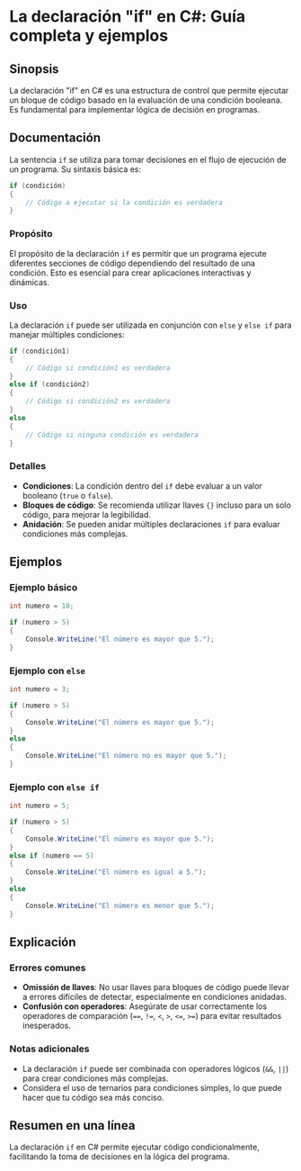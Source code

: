 <!--
Meta Description: # La declaración "if" en C#: Guía completa y ejemplos ## Sinopsis La declaración "if" en C# es una estructura de control que permite ejecutar un bloqu...
Meta Keywords: código, para, que, else, numero
-->

# La declaración "if" en C#: Guía completa y ejemplos

## Sinopsis
La declaración "if" en C# es una estructura de control que permite ejecutar un bloque de código basado en la evaluación de una condición booleana. Es fundamental para implementar lógica de decisión en programas.

## Documentación
La sentencia `if` se utiliza para tomar decisiones en el flujo de ejecución de un programa. Su sintaxis básica es:

```csharp
if (condición)
{
    // Código a ejecutar si la condición es verdadera
}
```

### Propósito
El propósito de la declaración `if` es permitir que un programa ejecute diferentes secciones de código dependiendo del resultado de una condición. Esto es esencial para crear aplicaciones interactivas y dinámicas.

### Uso
La declaración `if` puede ser utilizada en conjunción con `else` y `else if` para manejar múltiples condiciones:

```csharp
if (condición1)
{
    // Código si condición1 es verdadera
}
else if (condición2)
{
    // Código si condición2 es verdadera
}
else
{
    // Código si ninguna condición es verdadera
}
```

### Detalles
- **Condiciones**: La condición dentro del `if` debe evaluar a un valor booleano (`true` o `false`).
- **Bloques de código**: Se recomienda utilizar llaves `{}` incluso para un solo código, para mejorar la legibilidad.
- **Anidación**: Se pueden anidar múltiples declaraciones `if` para evaluar condiciones más complejas.

## Ejemplos

### Ejemplo básico
```csharp
int numero = 10;

if (numero > 5)
{
    Console.WriteLine("El número es mayor que 5.");
}
```

### Ejemplo con `else`
```csharp
int numero = 3;

if (numero > 5)
{
    Console.WriteLine("El número es mayor que 5.");
}
else
{
    Console.WriteLine("El número no es mayor que 5.");
}
```

### Ejemplo con `else if`
```csharp
int numero = 5;

if (numero > 5)
{
    Console.WriteLine("El número es mayor que 5.");
}
else if (numero == 5)
{
    Console.WriteLine("El número es igual a 5.");
}
else
{
    Console.WriteLine("El número es menor que 5.");
}
```

## Explicación
### Errores comunes
- **Omissión de llaves**: No usar llaves para bloques de código puede llevar a errores difíciles de detectar, especialmente en condiciones anidadas.
- **Confusión con operadores**: Asegúrate de usar correctamente los operadores de comparación (`==`, `!=`, `<`, `>`, `<=`, `>=`) para evitar resultados inesperados.

### Notas adicionales
- La declaración `if` puede ser combinada con operadores lógicos (`&&`, `||`) para crear condiciones más complejas.
- Considera el uso de ternarios para condiciones simples, lo que puede hacer que tu código sea más conciso.

## Resumen en una línea
La declaración `if` en C# permite ejecutar código condicionalmente, facilitando la toma de decisiones en la lógica del programa.